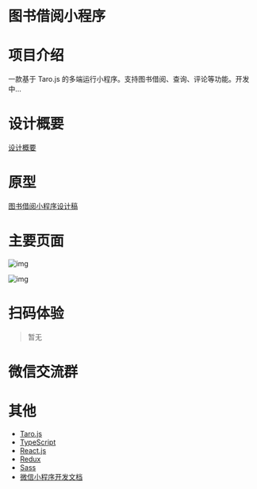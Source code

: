 # 图书借阅小程序


# 项目介绍

一款基于 Taro.js 的多端运行小程序。支持图书借阅、查询、评论等功能。开发中...

# 设计概要
[设计概要](https://www.yuque.com/gmagit/kzpwn1)


# 原型

[图书借阅小程序设计稿](https://org.modao.cc/app/OVz3NVag7RWccjCwm0HrO6aEySQAxqG)

# 主要页面

![img](https://cdn.nlark.com/yuque/0/2019/png/103124/1565049345568-6c268896-8f37-4982-b9ca-dd1e3f85370b.png)

![img](https://cdn.nlark.com/yuque/0/2019/png/103124/1565049711025-d18b447c-3de5-49e8-8c79-85681462d1c2.png)

# 扫码体验
> 暂无

# 微信交流群


# 其他

- [Taro.js](https://nervjs.github.io/taro/docs/GETTING-STARTED.html)
- [TypeScript](https://www.tslang.cn/docs/home.html)
- [React.js](https://zh-hans.reactjs.org/)
- [Redux](https://cn.redux.js.org/)
- [Sass](http://sass.bootcss.com/docs/sass-reference/)
- [微信小程序开发文档](https://developers.weixin.qq.com/miniprogram/dev/framework/)
